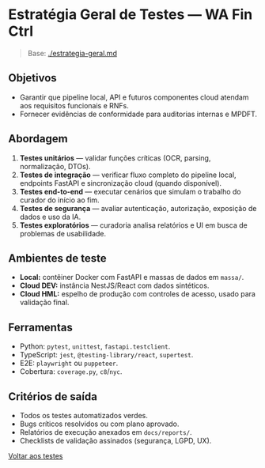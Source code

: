 <!-- proj/04-testes-e-validacao/estrategia-geral-spec.md -->
# Estratégia Geral de Testes — WA Fin Ctrl

> Base: [./estrategia-geral.md](./estrategia-geral.md)

## Objetivos
- Garantir que pipeline local, API e futuros componentes cloud atendam aos requisitos funcionais e RNFs.
- Fornecer evidências de conformidade para auditorias internas e MPDFT.

## Abordagem
1. **Testes unitários** — validar funções críticas (OCR, parsing, normalização, DTOs).  
2. **Testes de integração** — verificar fluxo completo do pipeline local, endpoints FastAPI e sincronização cloud (quando disponível).  
3. **Testes end-to-end** — executar cenários que simulam o trabalho do curador do início ao fim.  
4. **Testes de segurança** — avaliar autenticação, autorização, exposição de dados e uso da IA.  
5. **Testes exploratórios** — curadoria analisa relatórios e UI em busca de problemas de usabilidade.

## Ambientes de teste
- **Local:** contêiner Docker com FastAPI e massas de dados em `massa/`.  
- **Cloud DEV:** instância NestJS/React com dados sintéticos.  
- **Cloud HML:** espelho de produção com controles de acesso, usado para validação final.

## Ferramentas
- Python: `pytest`, `unittest`, `fastapi.testclient`.  
- TypeScript: `jest`, `@testing-library/react`, `supertest`.  
- E2E: `playwright` ou `puppeteer`.  
- Cobertura: `coverage.py`, `c8`/`nyc`.

## Critérios de saída
- Todos os testes automatizados verdes.  
- Bugs críticos resolvidos ou com plano aprovado.  
- Relatórios de execução anexados em `docs/reports/`.  
- Checklists de validação assinados (segurança, LGPD, UX).

[Voltar aos testes](README-spec.md)

